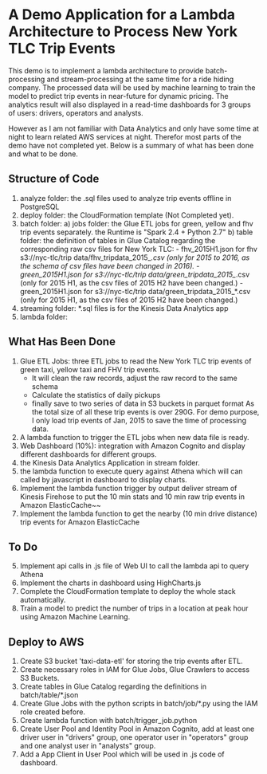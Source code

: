 # A Demo Application for a Lambda Architecture to Process New York TLC Trip Events
This demo is to implement a lambda architecture to provide batch-processing and stream-processing at the same time for a ride hiding company. 
The processed data will be used by machine learning to train the model to predict trip events in near-future for dynamic pricing. 
The analytics result will also displayed in a read-time dashboards for 3 groups of users: drivers, operators and analysts.

However as I am not familiar with Data Analytics and only have some time at night to learn related AWS services at night. Therefor most parts of the demo have not completed yet. Below is a summary of what has been done and what to be done.
## Structure of Code
1. analyze folder: the .sql files used to analyze trip events offline in PostgreSQL
2. deploy folder: the CloudFormation template (Not Completed yet).
3. batch folder:
    a) jobs folder: the Glue ETL jobs for green, yellow and fhv trip events separately. the Runtime is "Spark 2.4 + Python 2.7"
    b) table folder: the definition of tables in Glue Catalog regarding the corresponding raw csv files for New York TLC: 
        - fhv_2015H1.json for fhv s3://nyc-tlc/trip data/fhv_tripdata_2015_*.csv (only for 2015 to 2016, as the schema of csv files have been changed in 2016).
        - green_2015H1.json for s3://nyc-tlc/trip data/green_tripdata_2015_*.csv (only for 2015 H1, as the csv files of 2015 H2 have been changed.)
        - green_2015H1.json for s3://nyc-tlc/trip data/green_tripdata_2015_*.csv (only for 2015 H1, as the csv files of 2015 H2 have been changed.)
4. streaming folder: *.sql files is for the Kinesis Data Analytics app
5. lambda folder: 

## What Has Been Done
1. Glue ETL Jobs: three ETL jobs to read the New York TLC trip events of green taxi, yellow taxi and FHV trip events. 
    - It will clean the raw records, adjust the raw record to the same schema
    - Calculate the statistics of daily pickups
    - finally save to two series of data in S3 buckets in parquet format
   As the total size of all these trip events is over 290G. For demo purpose, I only load trip events of Jan, 2015 to save the time of processing data.
2. A lambda function to trigger the ETL jobs when new data file is ready.
3. Web Dashboard (10%): integration with Amazon Cognito and display different dashboards for different groups.
4. the Kinesis Data Analytics Application in stream folder.
5. the lambda function to execute query against Athena which will can called by javascript in dashboard to display charts.
6. Implement the lambda function trigger by output deliver stream of Kinesis Firehose to put the 10 min stats and 10 min raw trip events in Amazon ElasticCache~~
7. Implement the lambda function to get the nearby (10 min drive distance) trip events for Amazon ElasticCache


## To Do
5. Implement api calls in .js file of Web UI to call the lambda api to query Athena
6. Implement the charts in dashboard using HighCharts.js  
7. Complete the CloudFormation template to deploy the whole stack automatically.
8. Train a model to predict the number of trips in a location at peak hour using Amazon Machine Learning.

## Deploy to AWS
1. Create S3 bucket 'taxi-data-etl' for storing the trip events after ETL.
2. Create necessary roles in IAM for Glue Jobs, Glue Crawlers to access S3 Buckets.
3. Create tables in Glue Catalog regarding the definitions in batch/table/*.json
4. Create Glue Jobs with the python scripts in batch/job/*.py using the IAM role created before.
5. Create lambda function with batch/trigger_job.python
6. Create User Pool and Identity Pool in Amazon Cognito, add at least one driver user in "drivers" group, one operator user in "operators" group and one analyst user in "analysts" group.
7. Add a App Client in User Pool which will be used in .js code of dashboard.  
